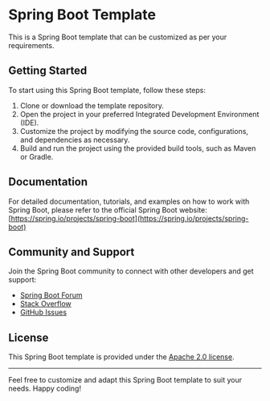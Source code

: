 # Spring Boot Template

This is a Spring Boot template that can be customized as per your requirements.

## Getting Started

To start using this Spring Boot template, follow these steps:

1. Clone or download the template repository.
2. Open the project in your preferred Integrated Development Environment (IDE).
3. Customize the project by modifying the source code, configurations, and dependencies as necessary.
4. Build and run the project using the provided build tools, such as Maven or Gradle.

## Documentation

For detailed documentation, tutorials, and examples on how to work with Spring Boot, please refer to the official Spring Boot website: [https://spring.io/projects/spring-boot](https://spring.io/projects/spring-boot)

## Community and Support

Join the Spring Boot community to connect with other developers and get support:

- [Spring Boot Forum](https://community.spring.io/forum/spring-boot)
- [Stack Overflow](https://stackoverflow.com/questions/tagged/spring-boot)
- [GitHub Issues](https://github.com/spring-projects/spring-boot/issues)

## License

This Spring Boot template is provided under the [Apache 2.0 license](https://github.com/spring-projects/spring-boot/blob/main/LICENSE.txt).

---

Feel free to customize and adapt this Spring Boot template to suit your needs. Happy coding!
